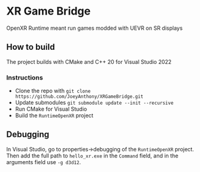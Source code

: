 # XR Game Bridge
OpenXR Runtime meant run games modded with UEVR on SR displays

## How to build
The project builds with CMake and C++ 20 for Visual Studio 2022

### Instructions
- Clone the repo with `git clone  https://github.com/JoeyAnthony/XRGameBridge.git`
- Update submodules `git submodule update --init --recursive`
- Run CMake for Visual Studio
- Build the `RuntimeOpenXR` project

## Debugging
In Visual Studio, go to properties->debugging of the `RuntimeOpenXR` project.
Then add the full path to `hello_xr.exe` in the `Command` field, and in the arguments field use `-g d3d12`.
